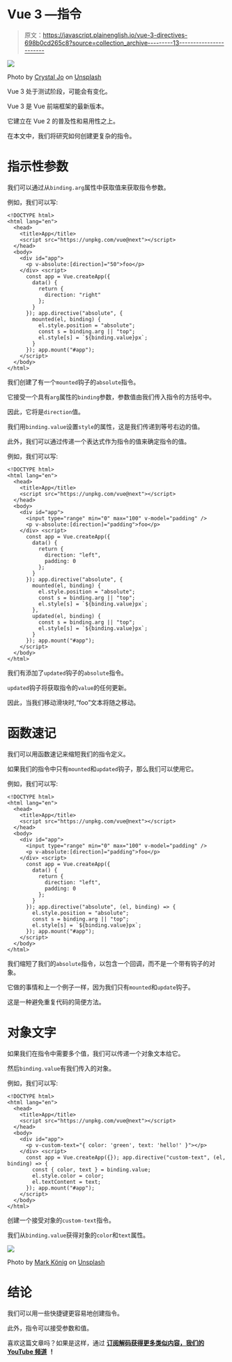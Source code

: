 # Vue 3 —指令

> 原文：<https://javascript.plainenglish.io/vue-3-directives-698b0cd265c8?source=collection_archive---------13----------------------->

![](img/bccdbc5c3d4a672c1312000e9f09fd38.png)

Photo by [Crystal Jo](https://unsplash.com/@crystalsjo?utm_source=medium&utm_medium=referral) on [Unsplash](https://unsplash.com?utm_source=medium&utm_medium=referral)

Vue 3 处于测试阶段，可能会有变化。

Vue 3 是 Vue 前端框架的最新版本。

它建立在 Vue 2 的普及性和易用性之上。

在本文中，我们将研究如何创建更复杂的指令。

# 指示性参数

我们可以通过从`binding.arg`属性中获取值来获取指令参数。

例如，我们可以写:

```
<!DOCTYPE html>
<html lang="en">
  <head>
    <title>App</title>
    <script src="https://unpkg.com/vue@next"></script>
  </head>
  <body>
    <div id="app">
      <p v-absolute:[direction]="50">foo</p>
    </div> <script>
      const app = Vue.createApp({
        data() {
          return {
            direction: "right"
          };
        }
      }); app.directive("absolute", {
        mounted(el, binding) {
          el.style.position = "absolute";
          const s = binding.arg || "top";
          el.style[s] = `${binding.value}px`;
        }
      }); app.mount("#app");
    </script>
  </body>
</html>
```

我们创建了有一个`mounted`钩子的`absolute`指令。

它接受一个具有`arg`属性的`binding`参数，参数值由我们传入指令的方括号中。

因此，它将是`direction`值。

我们用`binding.value`设置`style`的属性，这是我们传递到等号右边的值。

此外，我们可以通过传递一个表达式作为指令的值来确定指令的值。

例如，我们可以写:

```
<!DOCTYPE html>
<html lang="en">
  <head>
    <title>App</title>
    <script src="https://unpkg.com/vue@next"></script>
  </head>
  <body>
    <div id="app">
      <input type="range" min="0" max="100" v-model="padding" />
      <p v-absolute:[direction]="padding">foo</p>
    </div> <script>
      const app = Vue.createApp({
        data() {
          return {
            direction: "left",
            padding: 0
          };
        }
      }); app.directive("absolute", {
        mounted(el, binding) {
          el.style.position = "absolute";
          const s = binding.arg || "top";
          el.style[s] = `${binding.value}px`;
        },
        updated(el, binding) {
          const s = binding.arg || "top";
          el.style[s] = `${binding.value}px`;
        }
      }); app.mount("#app");
    </script>
  </body>
</html>
```

我们有添加了`updated`钩子的`absolute`指令。

`updated`钩子将获取指令的`value`的任何更新。

因此，当我们移动滑块时,“foo”文本将随之移动。

# 函数速记

我们可以用函数速记来缩短我们的指令定义。

如果我们的指令中只有`mounted`和`updated`钩子，那么我们可以使用它。

例如，我们可以写:

```
<!DOCTYPE html>
<html lang="en">
  <head>
    <title>App</title>
    <script src="https://unpkg.com/vue@next"></script>
  </head>
  <body>
    <div id="app">
      <input type="range" min="0" max="100" v-model="padding" />
      <p v-absolute:[direction]="padding">foo</p>
    </div> <script>
      const app = Vue.createApp({
        data() {
          return {
            direction: "left",
            padding: 0
          };
        }
      }); app.directive("absolute", (el, binding) => {
        el.style.position = "absolute";
        const s = binding.arg || "top";
        el.style[s] = `${binding.value}px`;
      }); app.mount("#app");
    </script>
  </body>
</html>
```

我们缩短了我们的`absolute`指令，以包含一个回调，而不是一个带有钩子的对象。

它做的事情和上一个例子一样，因为我们只有`mounted`和`update`钩子。

这是一种避免重复代码的简便方法。

# 对象文字

如果我们在指令中需要多个值，我们可以传递一个对象文本给它。

然后`binding.value`有我们传入的对象。

例如，我们可以写:

```
<!DOCTYPE html>
<html lang="en">
  <head>
    <title>App</title>
    <script src="https://unpkg.com/vue@next"></script>
  </head>
  <body>
    <div id="app">
      <p v-custom-text="{ color: 'green', text: 'hello!' }"></p>
    </div> <script>
      const app = Vue.createApp({}); app.directive("custom-text", (el, binding) => {
        const { color, text } = binding.value;
        el.style.color = color;
        el.textContent = text;
      }); app.mount("#app");
    </script>
  </body>
</html>
```

创建一个接受对象的`custom-text`指令。

我们从`binding.value`获得对象的`color`和`text`属性。

![](img/792a35e78badfb89c23592081b1cff1b.png)

Photo by [Mark König](https://unsplash.com/@markkoenig?utm_source=medium&utm_medium=referral) on [Unsplash](https://unsplash.com?utm_source=medium&utm_medium=referral)

# 结论

我们可以用一些快捷键更容易地创建指令。

此外，指令可以接受参数和值。

喜欢这篇文章吗？如果是这样，通过 [**订阅解码获得更多类似内容，我们的 YouTube 频道**](https://www.youtube.com/channel/UCtipWUghju290NWcn8jhyAw?sub_confirmation=true) **！**